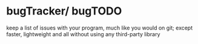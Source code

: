 # bugTracker/ bugTODO

keep a list of issues with your program, much like you would on git; except faster, lightweight and all without using any third-party library

